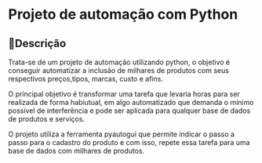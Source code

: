 # Projeto de automação com Python

## 📝Descrição

Trata-se de um projeto de automação utilizando python, o objetivo é conseguir automatizar a inclusão de milhares de produtos com seus respectivos preços,tipos, marcas, custo e afins.

O principal objetivo é transformar uma tarefa que levaria horas para ser realizada de forma habiutual, em algo automatizado que demanda o mínimo possível de interferência e pode ser aplicada para qualquer base de dados de produtos e serviços.

O projeto utiliza a ferramenta pyautogui que permite indicar o passo a passo para o cadastro do produto e com isso, repete essa tarefa para uma base de dados com milhares de produtos.

